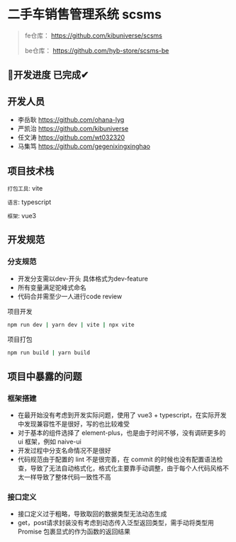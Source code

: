 # 二手车销售管理系统 scsms

> fe仓库： https://github.com/kibuniverse/scsms
>
> be仓库： https://github.com/hyb-store/scsms-be


## 🎯开发进度 已完成✔

## 开发人员
- 李岳耿 https://github.com/ohana-lyg
- 严凯治 https://github.com/kibuniverse
- 任文涛 https://github.com/wt032320
- 马集笃 https://github.com/gegenixingxinghao

## 项目技术栈
`打包工具`: vite

`语言`: typescript

`框架`: vue3

## 开发规范
### 分支规范
- 开发分支需以dev-开头 具体格式为dev-feature
- 所有变量满足驼峰式命名
- 代码合并需至少一人进行code review

项目开发
```bash
npm run dev | yarn dev | vite | npx vite
```

项目打包
```bash
npm run build | yarn build 
```

## 项目中暴露的问题

### 框架搭建
 - 在最开始没有考虑到开发实际问题，使用了 vue3 + typescript，在实际开发中发现兼容性不是很好，写的也比较难受
 - 对于基本的组件选择了 element-plus，也是由于时间不够，没有调研更多的 ui 框架，例如 naive-ui
 - 开发过程中分支名命情况不是很好
 - 代码规范由于配置的 lint 不是很完善，在 commit 的时候也没有配置语法检查，导致了无法自动格式化，格式化主要靠手动调整，由于每个人代码风格不太一样导致了整体代码一致性不高

### 接口定义
 - 接口定义过于粗略，导致取回的数据类型无法动态生成
 - get，post请求封装没有考虑到动态传入泛型返回类型，需手动将类型用 Promise 包裹显式的作为函数的返回结果


